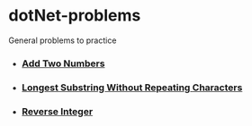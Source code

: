 # dotNet-problems
General problems to practice

- ### [Add Two Numbers](https://github.com/zinuhe/dotNet-problems/tree/main/AddTwoNumbers)

- ### [Longest Substring Without Repeating Characters](https://github.com/zinuhe/dotNet-problems/tree/main/LongestSubstringWithoutRepeatingCharacters)

- ### [Reverse Integer](https://github.com/zinuhe/dotNet-problems/tree/main/ReverseInteger)



